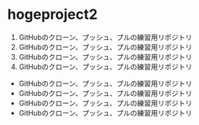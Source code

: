# hogeproject2
1. GitHubのクローン、プッシュ、プルの練習用リポジトリ
1. GitHubのクローン、プッシュ、プルの練習用リポジトリ
1. GitHubのクローン、プッシュ、プルの練習用リポジトリ
1. GitHubのクローン、プッシュ、プルの練習用リポジトリ


- GitHubのクローン、プッシュ、プルの練習用リポジトリ
- GitHubのクローン、プッシュ、プルの練習用リポジトリ
- GitHubのクローン、プッシュ、プルの練習用リポジトリ
- GitHubのクローン、プッシュ、プルの練習用リポジトリ